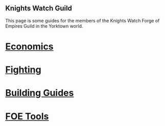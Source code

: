 ## Knights Watch Guild

This page is some guides for the members of the Knights Watch Forge of Empires Guild in the Yorktown world.

# [Economics](Economics/)
# [Fighting](fighting)
# [Building Guides](Buildings/)
# [FOE Tools](https://foe-tools.github.io/)
